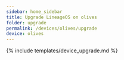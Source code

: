 ```yaml
---
sidebar: home_sidebar
title: Upgrade LineageOS on olives
folder: upgrade
permalink: /devices/olives/upgrade
device: olives
---
```

{% include templates/device_upgrade.md %}
